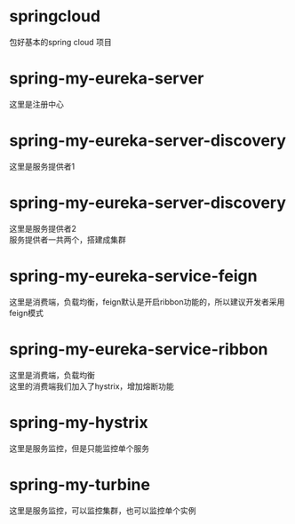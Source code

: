 # springcloud
包好基本的spring cloud 项目
# spring-my-eureka-server</br>
这里是注册中心</br>
# spring-my-eureka-server-discovery</br>
这里是服务提供者1</br>
# spring-my-eureka-server-discovery</br>
这里是服务提供者2</br>
服务提供者一共两个，搭建成集群</br>
# spring-my-eureka-service-feign</br>
这里是消费端，负载均衡，feign默认是开启ribbon功能的，所以建议开发者采用feign模式</br>
# spring-my-eureka-service-ribbon</br>
这里是消费端，负载均衡</br>
这里的消费端我们加入了hystrix，增加熔断功能</br>
# spring-my-hystrix</br>
这里是服务监控，但是只能监控单个服务</br>
# spring-my-turbine </br>
这里是服务监控，可以监控集群，也可以监控单个实例</br>
